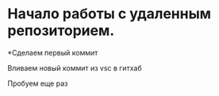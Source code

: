 # Начало работы с удаленным репозиторием.

*Сделаем первый коммит

Вливаем новый коммит из vsc в гитхаб

Пробуем еще раз